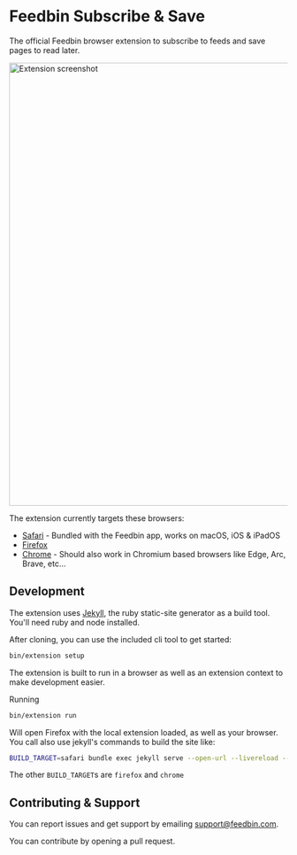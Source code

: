 # Feedbin Subscribe & Save

The official Feedbin browser extension to subscribe to feeds and save pages to read later.

<img width="1280" height="800" alt="Extension screenshot" src="https://assets.feedbin.com/assets-site/images/blog/2025/extension.png" />



The extension currently targets these browsers:

- [Safari](https://apps.apple.com/us/app/feedbin/id1444961766) - Bundled with the Feedbin app, works on macOS, iOS & iPadOS
- [Firefox](https://addons.mozilla.org/en-US/firefox/addon/feedbin-subscribe-save/)
- [Chrome](https://chromewebstore.google.com/detail/feedbin-subscribe-save/dokieklajbcljjhhaabkjceopenlimco) - Should also work in Chromium based browsers like Edge, Arc, Brave, etc…

Development
-----------

The extension uses [Jekyll](https://github.com/jekyll/jekyll), the ruby static-site generator as a build tool. You'll need ruby and node installed.

After cloning, you can use the included cli tool to get started:

```bash
bin/extension setup
```

The extension is built to run in a browser as well as an extension context to make development easier.

Running

```bash
bin/extension run
```

Will open Firefox with the local extension loaded, as well as your browser. You call also use jekyll's commands to build the site like:

```bash
BUILD_TARGET=safari bundle exec jekyll serve --open-url --livereload --destination _site/safari
```

The other `BUILD_TARGET`s are `firefox` and `chrome`

Contributing & Support
----------------------

You can report issues and get support by emailing [support@feedbin.com](mailto:support@feedbin.com).

You can contribute by opening a pull request.

